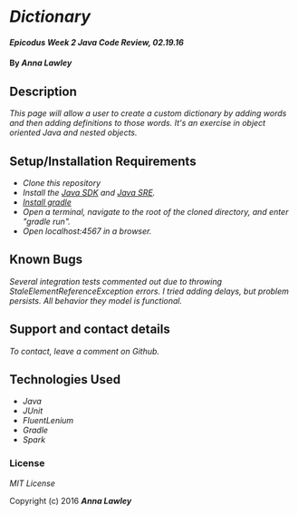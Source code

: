 # _Dictionary_

#### _Epicodus Week 2 Java Code Review, 02.19.16_

#### By _**Anna Lawley**_

## Description

_This page will allow a user to create a custom dictionary by adding words and then adding definitions to those words. It's an exercise in object oriented Java and nested objects._

## Setup/Installation Requirements

* _Clone this repository_
* _Install the [Java SDK](http://www.oracle.com/technetwork/java/javase/downloads/jdk8-downloads-2133151.html) and [Java SRE](http://www.java.com/en/)._
* _[Install gradle](http://codetutr.com/2013/03/23/how-to-install-gradle/)_
* _Open a terminal, navigate to the root of the cloned directory, and enter "gradle run"._
* _Open localhost:4567 in a browser._

## Known Bugs

_Several integration tests commented out due to throwing StaleElementReferenceException errors. I tried adding delays, but problem persists. All behavior they model is functional._

## Support and contact details

_To contact, leave a comment on Github._

## Technologies Used

* _Java_
* _JUnit_
* _FluentLenium_
* _Gradle_
* _Spark_

### License

*MIT License*

Copyright (c) 2016 **_Anna Lawley_**
